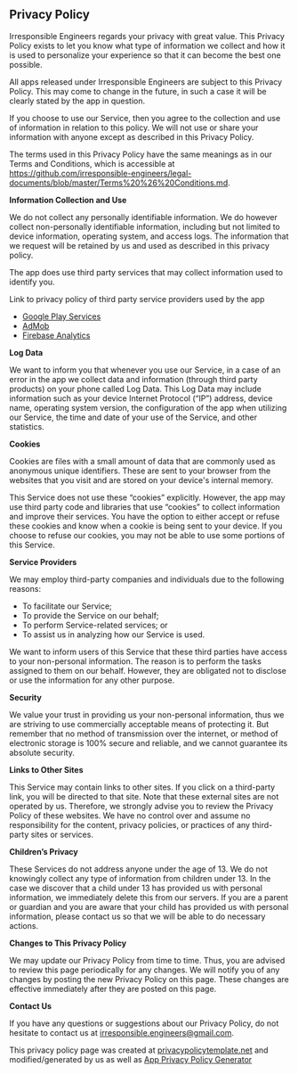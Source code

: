 ## Privacy Policy

Irresponsible Engineers regards your privacy with great value. This Privacy Policy exists to let you know what type of information we collect and how it is used to personalize your experience so that it can become the best one possible.

All apps released under Irresponsible Engineers are subject to this Privacy Policy. This may come to change in the future, in such a case it will be clearly stated by the app in question.

If you choose to use our Service, then you agree to the collection and use of information in relation to this policy. We will not use or share your information with anyone except as described in this Privacy Policy.
                  
The terms used in this Privacy Policy have the same meanings as in our Terms and Conditions, which is accessible at https://github.com/irresponsible-engineers/legal-documents/blob/master/Terms%20%26%20Conditions.md.

**Information Collection and Use**

We do not collect any personally identifiable information. We do however collect non-personally identifiable information, including but not limited to device information, operating system, and access logs. The information that we request will be retained by us and used as described in this privacy policy.

The app does use third party services that may collect information used to identify you.

Link to privacy policy of third party service providers used by the app

*   [Google Play Services](https://www.google.com/policies/privacy/)
*   [AdMob](https://support.google.com/admob/answer/6128543?hl=en)
*   [Firebase Analytics](https://firebase.google.com/policies/analytics)

**Log Data**

We want to inform you that whenever you use our Service, in a case of an error in the app we collect data and information (through third party products) on your phone called Log Data. This Log Data may include information such as your device Internet Protocol (“IP”) address, device name, operating system version, the configuration of the app when utilizing our Service, the time and date of your use of the Service, and other statistics.

**Cookies**

Cookies are files with a small amount of data that are commonly used as anonymous unique identifiers. These are sent to your browser from the websites that you visit and are stored on your device's internal memory.

This Service does not use these “cookies” explicitly. However, the app may use third party code and libraries that use “cookies” to collect information and improve their services. You have the option to either accept or refuse these cookies and know when a cookie is being sent to your device. If you choose to refuse our cookies, you may not be able to use some portions of this Service.

**Service Providers**

We may employ third-party companies and individuals due to the following reasons:

*   To facilitate our Service;
*   To provide the Service on our behalf;
*   To perform Service-related services; or
*   To assist us in analyzing how our Service is used.

We want to inform users of this Service that these third parties have access to your non-personal information. The reason is to perform the tasks assigned to them on our behalf. However, they are obligated not to disclose or use the information for any other purpose.

**Security**

We value your trust in providing us your non-personal information, thus we are striving to use commercially acceptable means of protecting it. But remember that no method of transmission over the internet, or method of electronic storage is 100% secure and reliable, and we cannot guarantee its absolute security.

**Links to Other Sites**

This Service may contain links to other sites. If you click on a third-party link, you will be directed to that site. Note that these external sites are not operated by us. Therefore, we strongly advise you to review the Privacy Policy of these websites. We have no control over and assume no responsibility for the content, privacy policies, or practices of any third-party sites or services.

**Children’s Privacy**

These Services do not address anyone under the age of 13. We do not knowingly collect any type of information from children under 13\. In the case we discover that a child under 13 has provided us with personal information, we immediately delete this from our servers. If you are a parent or guardian and you are aware that your child has provided us with personal information, please contact us so that we will be able to do necessary actions.

**Changes to This Privacy Policy**

We may update our Privacy Policy from time to time. Thus, you are advised to review this page periodically for any changes. We will notify you of any changes by posting the new Privacy Policy on this page. These changes are effective immediately after they are posted on this page.

**Contact Us**

If you have any questions or suggestions about our Privacy Policy, do not hesitate to contact us at irresponsible.engineers@gmail.com.

This privacy policy page was created at [privacypolicytemplate.net](https://privacypolicytemplate.net) and modified/generated by us as well as [App Privacy Policy Generator](https://app-privacy-policy-generator.firebaseapp.com/)
